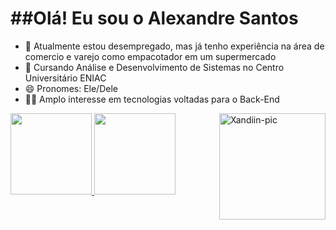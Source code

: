 <h1>##Olá! Eu sou o Alexandre Santos</h1>

- 🔭 Atualmente estou desempregado, mas já tenho experiência na área de comercio e varejo como empacotador em um supermercado
- 🌱 Cursando Análise e Desenvolvimento de Sistemas no Centro Universitário ENIAC
- 😄 Pronomes: Ele/Dele
- 👨‍💻 Amplo interesse em tecnologias voltadas para o Back-End

<div>
  <a href="https://beacons.ai/AlexandreCostaDev">
  <img height="130em" src="https://github-readme-stats.vercel.app/api?username=AlexandreCostaDev&show_icons=true&theme=dark&include_all_commits=true&count_private=true"/>
  <img height="130em" src="https://github-readme-stats.vercel.app/api/top-langs/?username=AlexandreCostaDev&layout=compact&langs_count=16&theme=dark"/>
  <img alt="Xandiin-pic" align="right" height="170em" src="https://user-images.githubusercontent.com/128389631/226380807-e7e1c966-1c1d-4a32-9096-dec3f7f5f3a4.png">
</div>
